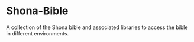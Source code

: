 # Shona-Bible
A collection of the Shona bible and associated libraries to access the bible in different environments.
